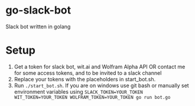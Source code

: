 # go-slack-bot
Slack bot written in golang
# Setup
1. Get a token for slack bot, wit.ai and Wolfram Alpha API OR contact me for some access tokens, and to be invited to a slack channel
2. Replace your tokens with the placeholders in start_bot.sh.
3. Run ```./start_bot.sh```. If you are on windows use git bash or manually set environment variables using ```SLACK_TOKEN=YOUR_TOKEN WIT_TOKEN=YOUR_TOKEN WOLFRAM_TOKEN=YOUR_TOKEN go run bot.go```

